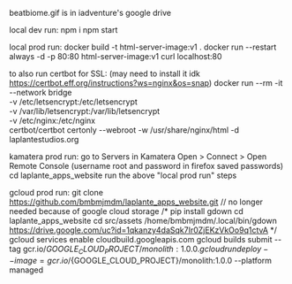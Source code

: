 beatbiome.gif is in iadventure's google drive

local dev run:
npm i
npm start

local prod run:
docker build -t html-server-image:v1 .
docker run --restart always -d -p 80:80 html-server-image:v1
curl localhost:80


to also run certbot for SSL:
(may need to install it idk https://certbot.eff.org/instructions?ws=nginx&os=snap)
docker run --rm -it \
  --network bridge \
  -v /etc/letsencrypt:/etc/letsencrypt \
  -v /var/lib/letsencrypt:/var/lib/letsencrypt \
  -v /etc/nginx:/etc/nginx \
  certbot/certbot certonly --webroot -w /usr/share/nginx/html -d laplantestudios.org


kamatera prod run:
go to Servers in Kamatera
Open > Connect > Open Remote Console (username root and password in firefox saved passwords)
cd laplante_apps_website
run the above "local prod run" steps

gcloud prod run:
git clone https://github.com/bmbmjmdm/laplante_apps_website.git
// no longer needed because of google cloud storage
/*
  pip install gdown
  cd laplante_apps_website
  cd src/assets
/home/bmbmjmdm/.local/bin/gdown https://drive.google.com/uc?id=1qkanzy4daSqk7Ir0ZjEKzVkOo9q1ctvA
*/
gcloud services enable cloudbuild.googleapis.com
gcloud builds submit --tag gcr.io/${GOOGLE_CLOUD_PROJECT}/monolith:1.0.0 .
gcloud run deploy --image=gcr.io/${GOOGLE_CLOUD_PROJECT}/monolith:1.0.0 --platform managed